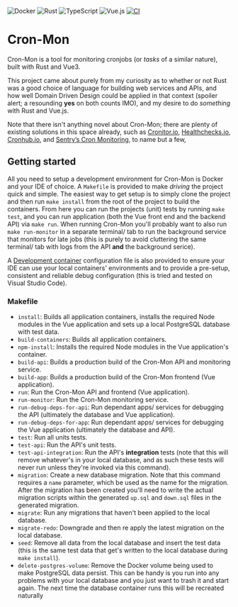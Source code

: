 ![Docker](https://img.shields.io/badge/Docker-2CA5E0?style=for-the-badge&logo=docker&logoColor=white)
![Rust](https://img.shields.io/badge/Rust-000000?style=for-the-badge&logo=rust&logoColor=white)
![TypeScript](https://img.shields.io/badge/TypeScript-007ACC?style=for-the-badge&logo=typescript&logoColor=white)
![Vue.js](https://img.shields.io/badge/Vue%20js-35495E?style=for-the-badge&logo=vuedotjs&logoColor=4FC08D)
[![CI](https://github.com/howamith/cron-mon/actions/workflows/ci.yml/badge.svg)](https://github.com/howamith/cron-mon/actions/workflows/ci.yml)

# Cron-Mon

Cron-Mon is a tool for monitoring cronjobs (or _tasks_ of a similar nature), built with Rust and
Vue3.

This project came about purely from my curiosity as to whether or not Rust was a good choice
of language for building web services and APIs, and how well Domain Driven Design could be applied
in that context (spoiler alert; a resounding **yes** on both counts IMO), and my desire to do
_something_ with Rust and Vue.js.

Note that there isn't anything novel about Cron-Mon; there are plenty of existing solutions in this
space already, such as [Cronitor.io](https://cronitor.io/cron-job-monitoring),
[Healthchecks.io](https://healthchecks.io), [Cronhub.io](https://cronhub.io), and
[Sentry’s Cron Monitoring](https://sentry.io/for/cron-monitoring/), to name but a few,

## Getting started

All you need to setup a development environment for Cron-Mon is Docker and your IDE of choice. A
`Makefile` is provided to make _driving_ the project quick and simple. The easiest way to get setup
is to simply clone the project and then run `make install` from the root of the project to build the
containers. From here you can run the projects (unit) tests by running `make test`, and you can run
application (both the Vue front end and the backend API) via `make run`. When running Cron-Mon
you'll probably want to also run `make run-monitor` in a separate terminal/ tab to run the
background service that monitors for late jobs (this is purely to avoid cluttering the same
terminal/ tab with logs from the API **and** the background serice).

A [Development container](https://containers.dev/) configuration file is also provided to ensure
your IDE can use your local containers' environments and to provide a pre-setup, consistent and
reliable debug configuration (this is tried and tested on Visual Studio Code).

### Makefile

- `install`: Builds all application containers, installs the required Node modules in the Vue
  application and sets up a local PostgreSQL database with test data.
- `build-containers`: Builds all application containers.
- `npm-install`: Installs the required Node modules in the Vue application's container.
- `build-api`: Builds a production build of the Cron-Mon API and monitoring service.
- `build-app`: Builds a production build of the Cron-Mon frontend (Vue application).
- `run`: Run the Cron-Mon API and frontend (Vue application).
- `run-monitor`: Run the Cron-Mon monitoring service.
- `run-debug-deps-for-api`: Run dependant apps/ services for debugging the API (ultimately the
  database and Vue application).
- `run-debug-deps-for-app`: Run dependant apps/ services for debugging the Vue application
  (ultimately the database and API).
- `test`: Run all units tests.
- `test-api`: Run the API's unit tests.
- `test-api-integration`: Run the API's **integration** tests (note that this will remove whatever's
  in your local database, and as such these tests will never run unless they're invoked via this
  command).
- `migration`: Create a new database migration. Note that this command requires a `name` parameter,
  which be used as the name for the migration. After the migration has been created you'll need to
  write the actual migration scripts within the generated `up.sql` and `down.sql` files in the
  generated migration.
- `migrate`: Run any migrations that haven't been applied to the local database.
- `migrate-redo`: Downgrade and then re apply the latest migration on the local database.
- `seed`: Remove all data from the local database and insert the test data (this is the same test
  data that get's written to the local database during `make install`).
- `delete-postgres-volume`: Remove the Docker volume being used to make PostgreSQL data persist.
  This can be handy is you run into any problems with your local database and you just want to trash
  it and start again. The next time the database container runs this will be recreated naturally
